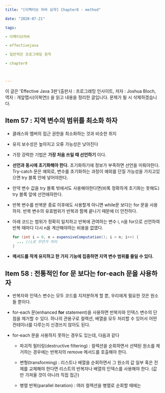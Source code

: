 ```yaml
---
title: "[이펙티브 자바 요약] Chapter8 - method"

date: "2020-07-21"

tags:

- 이펙티브자바

- effectivejava

- 일반적인 프로그래밍 원칙

- chapter9



---
```


 이 글은 'Effective Java 3판'(출판사 : 프로그래밍 인사이트, 저자 : Joshua Bloch, 역자 : 개앞맵시(이복연)) 을 읽고 내용을 정리한 글입니다. 문제가 될 시 삭제하겠습니다.



## Item 57 : 지역 변수의 범위를 최소화 하자

- 클래스와 멤버의 접근 권한을 최소화하는 것과 비슷한 취지

- 유지 보수성은 높아지고 오류 가능성은 낮아진다

- 가장 강력한 기법은 <strong>가장 처음 쓰일 때 선언하기</strong> 이다.

- <strong>선언과 동시에 초기화해야 한다.</strong> 초기화하기에 정보가 부족하면 선언을 미뤄야한다. Try-catch 문은 예외로, 변수를 초기화하는 과정이 예외를 던질 가능성을 가지고있으면 try 블록 안에 넣어야한다.

- 만약 변수 값을 try 블록 밖에서도 사용해야한다면(비록 정확하게 초기화는 못해도) try 블록 앞에 선언애햐한다.

- 반복 변수를 반복문 종료 이후에도 사용할게 아니면 while문 보다는 for 문을 사용하자. 반복 변수의 유효범위가 반복과 함께 끝나기 때문에 더 안전하다.

- 아래 코드는 범위가 정확히 일치하고 반복에 관여하는 변수 i, n을 for으로 선언하여 반복 때마다 다시 n을 계산해야하는 비용을 없앴다. 

  ```java
  for (int i = 0, n = expensiveComputation(); i < n; i++) {
    ... //i로 무언가 처리
  }

- <strong>메서드를 작게 유지하고 한 가지 기능에 집중하면 지역 변수 범위를 줄일 수 있다.</strong>



## Item 58 : 전통적인 for 문 보다는 for-each 문을 사용하자

- 반복자와 인덱스 변수는 모두 코드를 지저분하게 할 뿐, 우리에게 필요한 것은 원소들 뿐이다.

- for-each 문(enhanced <strong>for</strong> statement)을 사용하면 반복자와 인덱스 변수의 단점을 제거할 수 있다. 하나의 관용구로 컬렉션, 배열을 모두 처리할 수 있어서 어떤 컨테이너를 다루는지 신경쓰지 않아도 된다.

- for-each 문을 사용하지 못하는 경우도 있는데, 다음과 같다

  - 파괴적 필터링(destructive filtering) : 컬렉션을 순회하면서 선택된 원소를 제거하는 경우에는 반복자의 remove 메서드를 호출해야 한다.

  - 변형(transforming) : 리스트나 배열을 순회하면서 그 원소의 값 일부 혹은 전체를 교체해야 한다면 리스트의 반복자나 배열의 인덱스를 사용해야 한다. (값만 가져올 것이 아니라 직접 접근)

  - 병렬 반복(parallel iteration) : 여러 컬렉션을 병렬로 순회할 때에는

    